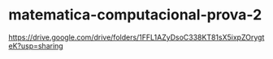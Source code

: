 # matematica-computacional-prova-2

https://drive.google.com/drive/folders/1FFL1AZyDsoC338KT81sX5ixpZOrygteK?usp=sharing